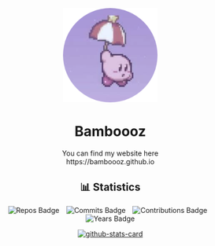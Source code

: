 <div align="center">
<img src="https://github.com/Bamboooz/Bamboooz/blob/main/pfp_circle.png?raw=true" width="192" height="192">
<h1>Bamboooz</h1>
</div>

<div align="center">
You can find my website here
</br>
https://bamboooz.github.io
</div>

<div align="center">
<h2>📊 Statistics</h2>

![Repos Badge](https://badges.strrl.dev/repos/Bamboooz)⠀
![Commits Badge](https://badges.strrl.dev/commits/all/Bamboooz)⠀
![Contributions Badge](https://badges.strrl.dev/contributions/all/Bamboooz)⠀
![Years Badge](https://badges.strrl.dev/years/Bamboooz)

[![github-stats-card](https://kasroudra-stats-card.onrender.com/user?user=Bamboooz&theme=dark)](https://github.com/KasRoudra/github-stats-card)
</div>
